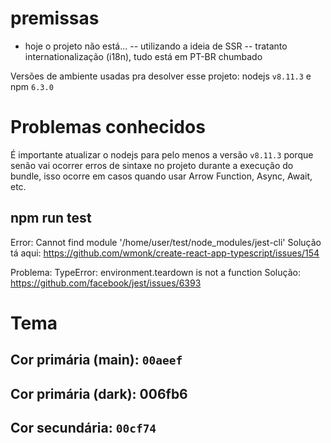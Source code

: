 # premissas
- hoje o projeto não está...
-- utilizando a ideia de SSR
-- tratanto internationalização (i18n), tudo está em PT-BR chumbado

Versões de ambiente usadas pra desolver esse projeto: nodejs `v8.11.3` e npm `6.3.0`

# Problemas conhecidos
É importante atualizar o nodejs para pelo menos a versão `v8.11.3` porque senão vai ocorrer erros de sintaxe no projeto
durante a execução do bundle, isso ocorre em casos quando usar Arrow Function, Async, Await, etc.

## npm run test
Error: Cannot find module '/home/user/test/node_modules/jest-cli'
Solução tá aqui: https://github.com/wmonk/create-react-app-typescript/issues/154

Problema:
    TypeError: environment.teardown is not a function
Solução:
    https://github.com/facebook/jest/issues/6393

# Tema
## Cor primária (main): `00aeef`
## Cor primária (dark): 006fb6
## Cor secundária: `00cf74`

